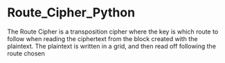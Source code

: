 # Route_Cipher_Python
The Route Cipher is a transposition cipher where the key is which route to follow when reading the ciphertext from the block created with the plaintext.
The plaintext is written in a grid, and then read off following the route chosen
